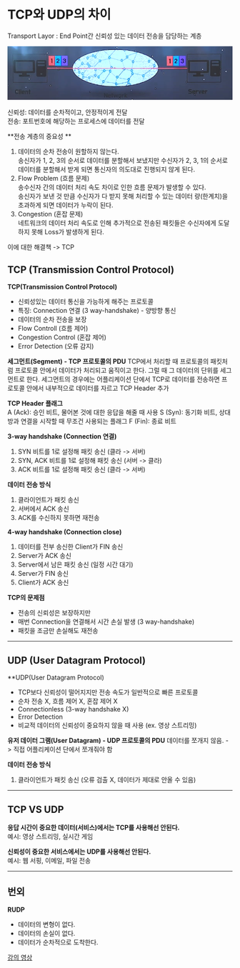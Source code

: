 # TCP와 UDP의 차이

Transport Layor : End Point간 신뢰성 있는 데이터 전송을 담당하는 계층

![screenshot](https://github.com/Jinsab/Learning/blob/main/Image/Transport%20Layor.PNG "Transport Screenshot")

신뢰성: 데이터를 순차적이고, 안정적이게 전달   
전송: 포트번호에 해당하는 프로세스에 데이터를 전달

**전송 계층의 중요성    **
1. 데이터의 순차 전송이 원할하지 않는다.    
  송신자가 1, 2, 3의 순서로 데이터를 분할해서 보냈지만 수신자가 2, 3, 1의 순서로 데이터를 분할해서 받게 되면 통신자의 의도대로 진행되지 않게 된다.
2. Flow Problem (흐름 문제)   
  송수신자 간의 데이터 처리 속도 차이로 인한 흐름 문제가 발생할 수 있다.   
  송신자가 보낸 것 만큼 수신자가 다 받지 못해 처리할 수 있는 데이터 량(한계치)을 초과하게 되면 데이터가 누락이 된다.
3. Congestion (혼잡 문제)   
  네트워크의 데이터 처리 속도로 인해 추가적으로 전송된 패킷들은 수신자에게 도달하지 못해 Loss가 발생하게 된다.   

이에 대한 해결책 -> TCP

## TCP (Transmission Control Protocol)

**TCP(Transmission Control Protocol)**
- 신뢰성있는 데이터 통신을 가능하게 해주는 프로토콜
- 특징: Connection 연결 (3 way-handshake) - 양방향 통신
- 데이터의 순차 전송을 보장
- Flow Controll (흐름 제어)
- Congestion Control (혼잡 제어)
- Error Detection (오류 감지)

**세그먼트(Segment) - TCP 프로토콜의 PDU**
TCP에서 처리할 때 프로토콜의 패킷처럼 프로토콜 안에서 데이터가 처리되고 움직이고 한다. 그럴 때 그 데이터의 단위를 세그먼트로 한다. 
세그먼트의 경우에는 어플리케이션 단에서 TCP로 데이터를 전송하면 프로토콜 안에서 내부적으로 데이터를 자르고 TCP Header 추가

**TCP Header 플래그**    
A (Ack): 승인 비트, 물어본 것에 대한 응답을 해줄 때 사용
S (Syn): 동기화 비트, 상대방과 연결을 시작할 때 무조건 사용되는 플래그
F (Fin): 종료 비트

**3-way handshake (Connection 연결)**
1. SYN 비트를 1로 설정해 패킷 송신 (클라 -> 서버)
2. SYN, ACK 비트를 1로 설정해 패킷 송신 (서버 -> 클라)
3. ACK 비트를 1로 설정해 패킷 송신 (클라 -> 서버)

**데이터 전송 방식**
1. 클라이언트가 패킷 송신
2. 서버에서 ACK 송신
3. ACK를 수신하지 못하면 재전송

**4-way handshake (Connection close)**
1. 데이터를 전부 송신한 Client가 FIN 송신
2. Server가 ACK 송신
3. Server에서 남은 패킷 송신 (일정 시간 대기)
4. Server가 FIN 송신
5. Client가 ACK 송신

**TCP의 문제점**
 - 전송의 신뢰성은 보장하지만
 - 매번 Connection을 연결해서 시간 손실 발생 (3 way-handshake)
 - 패킷을 조금만 손실해도 재전송

----

## UDP (User Datagram Protocol)

**UDP(User Datagram Protocol)
- TCP보다 신뢰성이 떨어지지만 전송 속도가 일반적으로 빠른 프로토콜
- 순차 전송 X, 흐름 제어 X, 혼잡 제어 X
- Connectionless (3-way handshake X)
- Error Detection
- 비교적 데이터의 신뢰성이 중요하지 않을 때 사용 (ex. 영상 스트리밍)

**유저 데이터 그램(User Datagram) - UDP 프로토콜의 PDU**
데이터를 쪼개지 않음. -> 직접 어플리케이션 단에서 쪼개줘야 함

**데이터 전송 방식**
1. 클라이언트가 패킷 송신 (오류 검출 X, 데이터가 제대로 안올 수 있음)

----

## TCP VS UDP

**응답 시간이 중요한 데이터(서비스)에서는 TCP를 사용해선 안된다.**   
예시: 영상 스트리밍, 실시간 게임

**신뢰성이 중요한 서비스에서는 UDP를 사용해선 안된다.**    
예시: 웹 서핑, 이메일, 파일 전송

----

## 번외

**RUDP**
- 데이터의 변형이 없다.
- 데이터의 손실이 없다.
- 데이터가 순차적으로 도착한다.

[강의 영상](https://www.youtube.com/watch?v=ikDVGYp5dhg)
